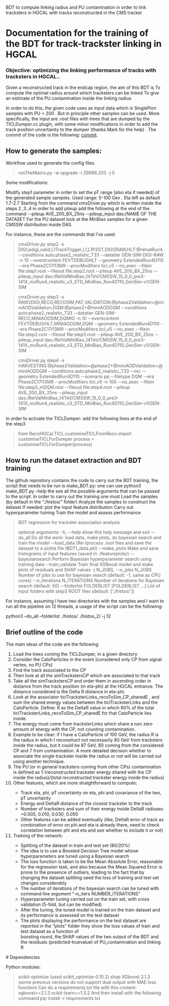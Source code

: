 BDT to compute linking radius and PU contamination in order to link tracksters in HGCAL with tracks reconstructed in the CMS tracker
# Documentation for the training of the BDT for track-trackster linking in HGCAL

### Objective: optimizing the linking performance of tracks with tracksters in HGCAL..


Given a reconstructed track in the endcap region, the aim of this BDT is 
To compute the optimal radius around which tracksters can be linked
To give an estimate of the PU contamination inside the linking radius


In order to do this, the given code uses as input data which is SinglePion samples with PU = 200 . But in principle other samples can be used. 
More specifically, the input are .root files with trees that are dumped by the TICLDumper.cc plugin, with some minor modifications in order to add the track position uncertainty to the dumper (thanks Mark for the help) .
The commit of the code is the following: [commit](https://github.com/cms-sw/cmssw/compare/master...Tizianop6:cmssw:trackPosUncertainty_TICLDumper). 


## How to generate the samples: 

Workflow used to generate the config files. 
> runTheMatrix.py -w upgrade -l 29688.203 -j 0

Some modifications:

Modify  step1 parameter in order to set the pT range (also eta if needed) of the generated sample samples. Used range: 5-100 Gev . Eta left as default 1.7-2.7
Starting from the command  cmsDriver.py which is written inside the steps 2 ,3 ,4 in order to add pileup add the following at the end of the command --pileup AVE_200_BX_25ns --pileup_input das:/NAME OF THE DATASET
For the PU dataset look at the MinBias samples for a given CMSSW distribution inside DAS.

For instance, these are the commands that I’ve used:


> cmsDriver.py step2 -s DIGI:pdigi_valid,L1TrackTrigger,L1,L1P2GT,DIGI2RAW,HLT:@relvalRun4 --conditions auto:phase2_realistic_T33 --datatier GEN-SIM-DIGI-RAW -n 10 --eventcontent FEVTDEBUGHLT --geometry ExtendedRun4D110 --era Phase2C17I13M9 --procModifiers ticl_v5 --no_exec --filein file:step1.root --fileout file:step2.root --pileup AVE_200_BX_25ns --pileup_input das:/RelValMinBias_14TeV/CMSSW_15_0_0_pre3-141X_mcRun4_realistic_v3_STD_MinBias_Run4D110_GenSim-v1/GEN-SIM

> cmsDriver.py step3 -s RAW2DIGI,RECO,RECOSIM,PAT,VALIDATION:@phase2Validation+@miniAODValidation,DQM:@phase2+@miniAODDQM --conditions auto:phase2_realistic_T33 --datatier GEN-SIM-RECO,MINIAODSIM,DQMIO -n 10 --eventcontent FEVTDEBUGHLT,MINIAODSIM,DQM --geometry ExtendedRun4D110 --era Phase2C17I13M9 --procModifiers ticl_v5 --no_exec --filein file:step2.root --fileout file:step3.root --pileup AVE_200_BX_25ns --pileup_input das:/RelValMinBias_14TeV/CMSSW_15_0_0_pre3-141X_mcRun4_realistic_v3_STD_MinBias_Run4D110_GenSim-v1/GEN-SIM

> cmsDriver.py step4 -s HARVESTING:@phase2Validation+@phase2+@miniAODValidation+@miniAODDQM --conditions auto:phase2_realistic_T33 --mc --geometry ExtendedRun4D110 --scenario pp --filetype DQM --era Phase2C17I13M9 --procModifiers ticl_v5 -n 100 --no_exec --filein file:step3_inDQM.root --fileout file:step4.root --pileup AVE_200_BX_25ns --pileup_input das:/RelValMinBias_14TeV/CMSSW_15_0_0_pre3-141X_mcRun4_realistic_v3_STD_MinBias_Run4D110_GenSim-v1/GEN-SIM



In order to activate the TICLDumper: add the following lines at the end of the step3
> from RecoHGCal.TICL.customiseTICLFromReco import customiseTICLForDumper
> process = customiseTICLForDumper(process)




## How to run the dataset extraction and BDT training

The github repository contains the code to carry out the BDT training, the script that needs to be run is make_BDT.py: one can use python3 make_BDT.py –help the see all the possible arguments that can be passed to the script. 
In order to carry out the training one must
Load the samples (by default in the “./histos/” folder) 
Analyze the samples to construct the dataset
If needed: plot the input feature distribution
Carry out hyperparameter tuining
Train the model and assess performance



> BDT regression for trackster association analysis
>
>optional arguments:
>  -h, --help        	show this help message and exit
>  --do_all          	Do all the work: load data, make plots, do bayesian search and train the model
>  --load_data       	(Re-)process .root files and save the dataset to a pickle file (BDT1_data.pkl)
>  --make_plots      	Make and save histograms of input features (saved in ./featureplots/)
>  --bayesiansearch  	Perform Bayesian hyperparameter search using training data
>  --train_validate  	Train final XGBoost model and make plots of residuals and SHAP values
>  -j N_JOBS, --n_jobs N_JOBS
>                    	Number of jobs to use for bayesian search (default: -1, same as CPU cores)
>  --n_iterations N_ITERATIONS
>                    	Number of iterations for Bayesian search (default: 50)
>  --folderlist FOLDERLIST [FOLDERLIST ...]
>                    	List of input folders with step3 ROOT files (default: ['./histos/'])

For instance, assuming I have two directories with the samples and I want to run all the pipeline on 12 threads, a usage of the script can be the following:

python3 –do_all –folderlist ./histos/ ./histos_2/ -j 12 



## Brief outline of the code
The main ideas of the code are the following:
<ol><li>Load the trees coming the TICLDumper, in a given directory</li>
<li>Consider the CaloParticles in the event (considered only CP from signal vertex, no PU CPs) </li>
<li>Find the track associated to the CP</li>
<li>Then look at all the simTrackstersCP which are associated to that track</li>
<li>Take all the simTrackstersCP and order them in ascending order in distance from the track position (in eta-phi) at the HGCAL entrance. The distance considered is the Delta R distance in eta-phi. </li>
<li>Look at the associator ticlTracksterLinks_recoToSim_CP_sharedE , and sum  the shared energy values between the ticlTracksterLinks and the CaloParticle. Define: R as the DeltaR value in which 80% of the total ticlTracksterLinks_recoToSim_CP_sharedE for that CaloParticle lies inside. </li>
<li>The energy must come from tracksterLinks which share a non zero amount of energy with the CP, not counting contamination. </li>
<li>Example to be clear: if I have a CaloParticle of 100 GeV, the radius R is the radius in which I reconstruct not necessarily 80 GeV from tracksters inside the radius, but it could be 87 GeV, 80 coming from the considered CP and 7 from contamination.  A more detailed decision whether to associate the single trackster inside the radius or not will be carried out using another technique. </li>
<li>The PU (or in general tracksters coming from other CPs) contamination is defined as 1-(reconstructed trackster energy shared with the CP inside the radius)/(total reconstructed trackster energy inside the radius) </li>
<li>Other features, which are more straightforward to compute: </li>
<ul><li>Track eta, phi, pT uncertainty on eta, phi and covariance of the two, pT uncertainty</li>
<li>Energy and DeltaR distance of the closest trackster to the track</li>
<li>Number of tracksters and sum of their energy inside DeltaR radiuses =0.005, 0.010, 0.030, 0.050</li>
<li>Other features can be added eventually (like, DeltaR error of track as combination of error on phi and eta is already there, need to check correlation between phi and eta and see whether to include it or not) </li>
</ul>
<li>Training of the network: </li>
<ul><li>Splitting of the dataset in train and test set (80/20%)</li>
<li>The idea is to use a Boosted Decision Tree model whose hyperparameters are tuned using a Bayesian search</li>
<li>The loss function is taken to be the Mean Absolute Error, reasonable for the regression task, and also because the Mean Squared Error is prone to the presence of outliers, leading to the fact that by changing the dataset splitting seed the loss of training and test set changes considerably</li>
<li>The number of iterations of the bayesian search can be tuned with command line argument “–n_iters NUMBER_ITERATIONS”</li>
<li>Hyperparameter tuning carried out on the train set, with cross validation (5-fold, but can be modified)</li>
<li>After the tuning, the tuned model is trained on the train dataset and its performance is assessed on the test dataset</li>
<li>The plots displaying the performance on the test dataset are reported in the “plots” folder they show the loss values of train and test dataset as a function of </li>boosting round, the SHAP values of the two output of the BDT and the residuals (predicted-truevalue) of PU_contamination and linking R</li>
</ul>
</ol>
# Dependencies

Python modules: 

> scikit-optimize (used scikit_optimize-0.10.2)
> shap
> XGboost 2.1.3 (some previous versions do not support dual output with MAE loss function)
Can do a requirements.txt file with this content:
> xgboost==2.1.3
> scikit-learn==1.3.2
And then install with the following command
> pip install -r requirements.txt


